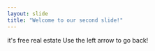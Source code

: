 ```yaml
---
layout: slide
title: "Welcome to our second slide!"
---
```

it's free real estate
Use the left arrow to go back!
